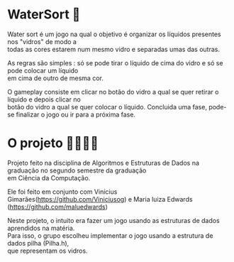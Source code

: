 # WaterSort 🧪
Water sort é um jogo na qual o objetivo é organizar os líquidos presentes nos "vidros" de modo a\
todas as cores estarem num mesmo vidro e separadas umas das outras.

As regras são simples : só se pode tirar o líquido de cima do vidro e só se pode colocar um líquido\
em cima de outro de mesma cor.

O gameplay consiste em clicar no botão do vidro a qual se quer retirar o líquido e depois clicar no\
botão do vidro a qual se quer colocar o líquido. 
Concluida uma fase, pode-se finalizar o jogo ou ir para a próxima fase.

# O projeto 👩‍💻👨‍💻
Projeto feito na disciplina de Algoritmos e Estruturas de Dados na graduação no segundo semestre da graduação\
em Ciência da Computação.

Ele foi feito em conjunto com Vinícius Gimarães(https://github.com/Viniciusog)
e Maria luiza Edwards (https://github.com/maluedwards)

Neste projeto, o intuito era fazer um jogo usando as estruturas de dados aprendidos na matéria.\
Para isso, o grupo escolheu implementar o jogo usando a estrutura de dados pilha (Pilha.h),\
que representam os vidros.
